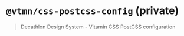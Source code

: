 # `@vtmn/css-postcss-config` (private)

> Decathlon Design System - Vitamin CSS PostCSS configuration
